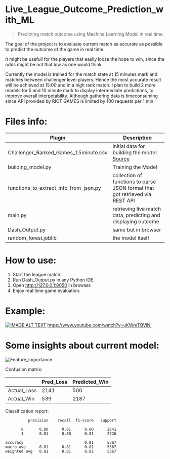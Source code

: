 # Live_League_Outcome_Prediction_with_ML
> Predicting match outcome using Machine Learning Model in real time.

The goal of the project is to evaluate current match as accurate as possible to predict the outcome of the game in real time.

It might be usefull for the players that easily loose the hope to win, since the odds might be not that low as one would think.

Currently the model is trained for the match state at 15 minutes mark and matches between challenger level players.
Hence the most accurate result will be achieved at 15:00 and in a high rank match.
I plan to build 2 more models for 5 and 10 minute mark to display intermediate predictions, to improve overall interpetability.
Although gathering data is timeconsuming since API provided by RIOT GAMES is limited by 100 requests per 1 min.


# Files info:

| Plugin | Description |
| ------ | ------ |
| Challenger_Ranked_Games_15minute.csv | initial data for building the model. [Source](https://www.kaggle.com/datasets/benfattori/league-of-legends-diamond-games-first-15-minutes) |
| building_model.py | Training the Model |
| functions_to_extract_info_from_json.py | collection of functions to parse JSON format that got retrieved via REST API |
| main.py | retrieving live match data, predicting and displaying outcome |
| Dash_Output.py | same but in browser |
| random_forest.joblib | the model itself |


# How to use:
1. Start the league match.
2. Run Dash_Output.py in any Python IDE.
3. Open http://127.0.0.1:8050 in browser.
4. Enjoy real time game evaluation.

# Example:

[![IMAGE ALT TEXT](http://img.youtube.com/vi/uKWreTQVlNI/maxresdefault.jpg)](http://www.youtube.com/watch?v=uKWreTQVlNI "League of Legends Win Prediction in Real Time")
https://www.youtube.com/watch?v=uKWreTQVlNI


# Some insights about current model:

![Feature_Importance](https://user-images.githubusercontent.com/34164295/172269850-20342cc0-e74d-4aa1-a38c-a7b97ab84d52.png)

Confusion matrix:

|  | Pred_Loss | Predicted_Win |
| ------ | ------ |  ------ |
| Actual_Loss  | 2141 |  500 |
| Actual_Win |539 | 2187 |


Classification report:

              precision    recall  f1-score   support

           0       0.80      0.81      0.80      2641
           1       0.81      0.80      0.81      2726

    accuracy                           0.81      5367
    macro avg      0.81      0.81      0.81      5367
    weighted avg   0.81      0.81      0.81      5367


